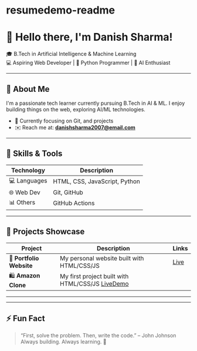# resumedemo-readme
# 👋 Hello there, I'm Danish Sharma!

🎓 B.Tech in Artificial Intelligence & Machine Learning  
💻 Aspiring Web Developer | 🐍 Python Programmer | 🤖 AI Enthusiast

---

## 🧠 About Me
I'm a passionate tech learner currently pursuing B.Tech in AI & ML. I enjoy building things on the web, exploring AI/ML technologies.

- 🌱 Currently focusing on Git, and  projects
- ✉️ Reach me at: **danishsharma2007@email.com**

---

## 💼 Skills & Tools

| Technology | Description |
|------------|-------------|
| 💻 Languages | HTML, CSS, JavaScript, Python |
| 🌐 Web Dev | Git, GitHub |
| 📊 Others |  GitHub Actions |


---

## 📂 Projects Showcase

| Project | Description | Links |
|--------|-------------|-------|
| 📝 **Portfolio Website** | My personal website built with HTML/CSS/JS | [Live](http://127.0.0.1:5500/index.html)|
| 🛍️ **Amazon Clone** | My first project built with HTML/CSS/JS [LiveDemo](http://127.0.0.1:5500/index.html) |

---

---

## ⚡ Fun Fact

> “First, solve the problem. Then, write the code.” – John Johnson  
> Always building. Always learning. 🚀

